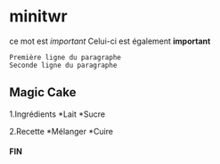 # minitwr

ce mot est _important_
Celui-ci est également **important**

	Première ligne du paragraphe
	Seconde ligne du paragraphe

## Magic Cake

1.Ingrédients
    *Lait
    *Sucre

2.Recette
    *Mélanger
    *Cuire

#### FIN

